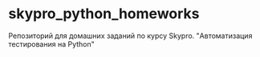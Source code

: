# skypro_python_homeworks
Репозиторий для домашних заданий по курсу Skypro. "Автоматизация тестирования на Python"
